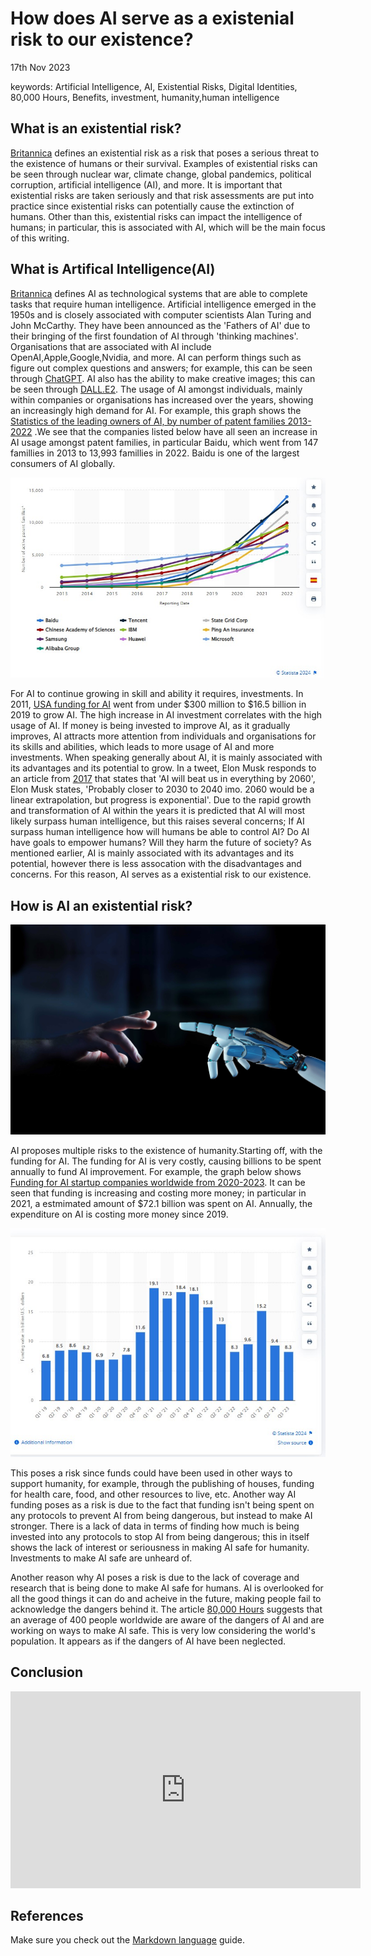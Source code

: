 # How does AI serve as a existenial risk to our existence?
17th Nov 2023

keywords: Artificial Intelligence, AI, Existential Risks, Digital Identities, 80,000 Hours, Benefits, investment, humanity,human intelligence

## What is an existential risk?
 [Britannica](https://www.britannica.com/dictionary/eb/qa/the-meaning-of-existential#:~:text=The%20first%20phrase%2C%20existential%20threat%2C%20is%20used%20in,a%20threat%20to%20a%20people%E2%80%99s%20existence%20or%20survival.) defines an existential risk as a risk that poses a serious threat to the existence of humans or their survival. Examples of existential risks can be seen through nuclear war, climate change, global pandemics, political corruption, artificial intelligence (AI), and more. It is important that existential risks are taken seriously and that risk assessments are put into practice since existential risks can potentially cause the extinction of humans. Other than this, existential risks can impact the intelligence of humans; in particular, this is associated with AI, which will be the main focus of this writing.

## What is Artifical Intelligence(AI)
[Britannica](https://www.britannica.com/technology/artificial-intelligence) defines AI as technological systems that are able to complete tasks that require human intelligence. Artificial intelligence emerged in the 1950s and is closely associated with computer scientists Alan Turing and John McCarthy. They have been announced as the 'Fathers of AI' due to their bringing of the first foundation of AI through 'thinking machines'. Organisations that are associated with AI include OpenAI,Apple,Google,Nvidia, and more. AI can perform things such as figure out complex questions and answers; for example, this can be seen through [ChatGPT](https://openai.com/chatgpt). AI also has the ability to make creative images; this  can be seen through [DALL.E2](https://openai.com/dall-e-2). The usage of AI amongst individuals, mainly within companies or organisations has increased over the years, showing an increasingly high demand for AI. For example, this graph shows the [Statistics of the leading owners of AI, by number of patent families 2013-2022](https://www.statista.com/statistics/1032627/worldwide-machine-learning-and-ai-patent-owners-trend/) .We see that the companies listed below have all seen an increase in AI usage amongst patent families, in particular Baidu, which went from 147 famillies in 2013 to 13,993 famillies in 2022. Baidu is one of the largest consumers of AI globally. 


![graph](assets/img/aifamily.jpg)

For AI to continue growing in skill and ability it requires, investments. In 2011, [USA funding for AI](  https://www.statista.com/statistics/672712/ai-funding-united-states/) went from under $300 million to $16.5 billion in 2019 to grow AI. The high increase in AI investment correlates with the high usage of AI. If money is being invested to improve AI, as it gradually improves, AI attracts more attention from individuals and organisations for its skills and abilities, which leads to more usage of AI and more investments. When speaking generally about AI, it is mainly associated with its advantages and its potential  to grow. In a tweet, Elon Musk responds to an article from [2017](https://twitter.com/elonmusk/status/871886151014940672?ref_src=twsrc%5Etfw%7Ctwcamp%5Etweetembed%7Ctwterm%5E871886151014940672%7Ctwgr%5Eef1b07269ad29a0422fe31a267aa310cfc89b452%7Ctwcon%5Es1_&ref_url=https%3A%2F%2Fwww.inc.com%2Fkevin-j-ryan%2Felon-musk-and-350-experts-revealed-when-ai-will-overtake-humans.html) that states that 'AI will beat us in everything by 2060', Elon Musk states, 'Probably closer to 2030 to 2040 imo. 2060 would be a linear extrapolation, but progress is exponential'. Due to the rapid growth and transformation of AI within the years it is predicted that AI will most likely surpass human intelligence, but this raises several concerns; If AI surpass human intelligence how will humans be able to control AI? Do AI have goals to empower humans? Will they harm the future of society? As mentioned earlier, AI is mainly associated with its advantages and its potential, however there is less assocation  with the disadvantages and concerns. For this reason, AI serves as a existential risk to our existence.


## How is AI an existential risk?

![robot finger](assets/img/ey-robot-finger-about-to-touch-human-finger.jpg) 

AI proposes multiple risks to the existence of humanity.Starting off, with the funding for AI. The funding for AI is very costly, causing billions to be spent annually to fund AI improvement. For example, the graph below shows [Funding for AI startup companies worldwide from 2020-2023](https://www.statista.com/statistics/1344128/worldwide-artificial-intelligence-startup-company-funding-by-quarter/). It can be seen that funding is increasing and costing more money; in particular in 2021, a estmimated amount of $72.1 billion was spent on AI. Annually, the expenditure on AI is costing more money since 2019.



![fund for AI](assets/img/funding20192023.jpg) 

This poses a risk since funds could have been used in other ways to support humanity, for example, through the publishing of houses, funding for health care, food, and other resources to live, etc. Another way AI funding  poses as a risk is due to the fact that funding isn't being spent on any protocols to prevent AI from being dangerous, but instead to make AI stronger. There is a lack of data in terms of finding how much is being invested into any protocols to stop AI from being dangerous; this in itself shows the lack of interest or seriousness in making AI safe for humanity. Investments to make AI safe are unheard of. 

Another reason why AI poses a risk is due to the lack of coverage and research that is being done to make AI safe for humans. AI is overlooked for all the good things it can do and acheive in the future, making people fail to acknowledge the dangers behind it. The article [80,000 Hours](https://80000hours.org/problem-profiles/artificial-intelligence/#neglectedness) suggests that an average of 400 people worldwide are aware of the dangers of AI and are working on ways to make AI safe. This is very low considering the world's population. It appears as if the dangers of AI have been neglected.








## Conclusion

<iframe width="560" height="315" src="https://www.youtube.com/embed/lfPJ7Tz4JGs" title="YouTube video player" frameborder="0" allow="accelerometer; autoplay; clipboard-write; encrypted-media; gyroscope; picture-in-picture" allowfullscreen></iframe>

## References 
Make sure you check out the [Markdown language](https://guides.github.com/features/mastering-markdown/) guide. 




